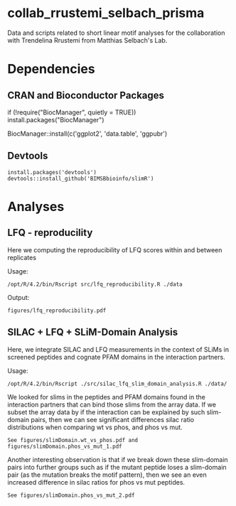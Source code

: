 # collab_rrustemi_selbach_prisma
Data and scripts related to short linear motif analyses for the collaboration with Trendelina Rrustemi from Matthias Selbach's Lab.

# Dependencies

## CRAN and Bioconductor Packages
if (!require("BiocManager", quietly = TRUE))
    install.packages("BiocManager")

BiocManager::install(c('ggplot2', 'data.table', 'ggpubr')

## Devtools 

```
install.packages('devtools') 
devtools::install_github('BIMSBbioinfo/slimR')
```

# Analyses

## LFQ - reproducility 

Here we computing the reproducibility of LFQ scores within and between replicates

Usage:
```
/opt/R/4.2/bin/Rscript src/lfq_reproducibility.R ./data
```

Output:
```
figures/lfq_reproducibility.pdf
```


## SILAC + LFQ + SLiM-Domain Analysis

Here, we integrate SILAC and LFQ measurements in the context of SLiMs in screened peptides and cognate PFAM
domains in the interaction partners.

Usage:
```
/opt/R/4.2/bin/Rscript ./src/silac_lfq_slim_domain_analysis.R ./data/
```  

We looked for slims in the peptides and PFAM domains found in the interaction partners that can 
bind those slims from the array data. If we subset the array data by if the interaction can be explained 
by such slim-domain pairs, then we can see significant differences silac ratio distributions 
when comparing wt vs phos, and phos vs mut. 

```
See figures/slimDomain.wt_vs_phos.pdf and figures/slimDomain.phos_vs_mut_1.pdf
```

Another interesting observation is that if we break down these slim-domain pairs into further groups 
such as if the mutant peptide loses a slim-domain pair (as the mutation breaks the motif pattern), 
then we see an even increased difference in silac ratios for phos vs mut peptides. 
```
See figures/slimDomain.phos_vs_mut_2.pdf
```







